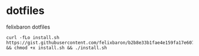 # dotfiles
felixbaron dotfiles

```
curl -fLo install.sh https://gist.githubusercontent.com/felixbaron/b2b8e33b1fae4e159fa17e6075690f44/raw/e2c4f0aad57ebb7b9804d83929f68ca54394f807/install.sh && chmod +x install.sh && ./install.sh
```
